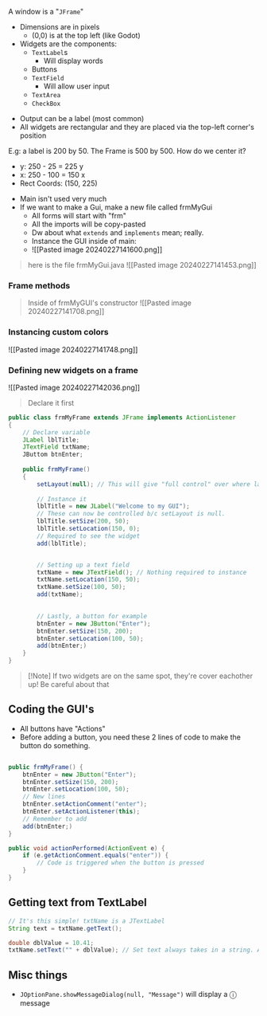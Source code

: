 A window is a "`JFrame`"
- Dimensions are in pixels
	- (0,0) is at the top left (like Godot)
- Widgets are the components:
	- `TextLabel`s
		- Will display words
	- Buttons
	- `TextField`
		- Will allow user input
	- `TextArea`
	- `CheckBox`
* Output can be a label (most common)
* All widgets are rectangular and they are placed via the top-left corner's position

E.g: a label is 200 by 50. The Frame is 500 by 500. How do we center it?
- y: 250 - 25 = 225 y
- x: 250 - 100 = 150 x
- Rect Coords: (150, 225)

* Main isn't used very much
* If we want to make a Gui, make a new file called frmMyGui
	* All forms will start with "frm"
	* All the imports will be copy-pasted
	* Dw about what `extends` and `implements` mean; really.
	* Instance the GUI inside of main:
	* ![[Pasted image 20240227141600.png]]

> here is the file frmMyGui.java
![[Pasted image 20240227141453.png]]


### Frame methods
> Inside of frmMyGUI's constructor
![[Pasted image 20240227141708.png]]

### Instancing custom colors
![[Pasted image 20240227141748.png]]

### Defining new widgets on a frame
![[Pasted image 20240227142036.png]]
> Declare it first 
```java
public class frmMyFrame extends JFrame implements ActionListener 
{
	// Declare variable
	JLabel lblTitle;
	JTextField txtName;
	JButtom btnEnter;
	
	public frmMyFrame() 
	{
		setLayout(null); // This will give "full control" over where labels go
		
		// Instance it
		lblTitle = new JLabel("Welcome to my GUI");
		// These can now be controlled b/c setLayout is null.
		lblTitle.setSize(200, 50);
		lblTitle.setLocation(150, 0);
		// Required to see the widget
		add(lblTitle);  


		// Setting up a text field
		txtName = new JTextField(); // Nothing required to instance
		txtName.setLocation(150, 50);
		txtName.setSize(100, 50);
		add(txtName);
		

		// Lastly, a button for example
		btnEnter = new JButton("Enter");
		btnEnter.setSize(150, 200);
		btnEnter.setLocation(100, 50);
		add(btnEnter;)
	}
}
```
> [!Note] If two widgets are on the same spot, they're cover eachother up! Be careful about that


## Coding the GUI's
* All buttons have "Actions"
* Before adding a button, you need these 2 lines of code to make the button do something.
```java

public frmMyFrame() {
	btnEnter = new JButton("Enter");
	btnEnter.setSize(150, 200);
	btnEnter.setLocation(100, 50);	
	// New lines
	btnEnter.setActionComment("enter");
	btnEnter.setActionListener(this);
	// Remember to add
	add(btnEnter;)
}

public void actionPerformed(ActionEvent e) {
	if (e.getActionComment.equals("enter")) {
		// Code is triggered when the button is pressed
	}
}
```

## Getting text from TextLabel
```java
// It's this simple! txtName is a JTextLabel
String text = txtName.getText();

double dblValue = 10.41;
txtName.setText("" + dblValue); // Set text always takes in a string. A double is not a string, so we concatenate with the "+"
```

## Misc things
- `JOptionPane.showMessageDialog(null, "Message")` will display a ⓘ message